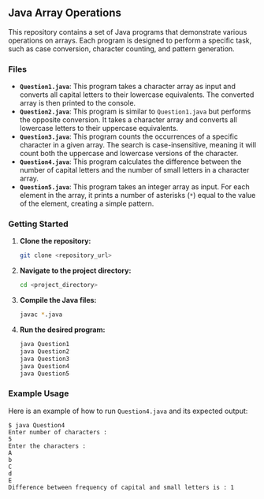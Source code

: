 ## Java Array Operations

This repository contains a set of Java programs that demonstrate various operations on arrays. Each program is designed to perform a specific task, such as case conversion, character counting, and pattern generation.

### Files

  * **`Question1.java`**: This program takes a character array as input and converts all capital letters to their lowercase equivalents. The converted array is then printed to the console.
  * **`Question2.java`**: This program is similar to `Question1.java` but performs the opposite conversion. It takes a character array and converts all lowercase letters to their uppercase equivalents.
  * **`Question3.java`**: This program counts the occurrences of a specific character in a given array. The search is case-insensitive, meaning it will count both the uppercase and lowercase versions of the character.
  * **`Question4.java`**: This program calculates the difference between the number of capital letters and the number of small letters in a character array.
  * **`Question5.java`**: This program takes an integer array as input. For each element in the array, it prints a number of asterisks (`*`) equal to the value of the element, creating a simple pattern.

### Getting Started

1.  **Clone the repository:**

    ```bash
    git clone <repository_url>
    ```

2.  **Navigate to the project directory:**

    ```bash
    cd <project_directory>
    ```

3.  **Compile the Java files:**

    ```bash
    javac *.java
    ```

4.  **Run the desired program:**

    ```bash
    java Question1
    java Question2
    java Question3
    java Question4
    java Question5
    ```

### Example Usage

Here is an example of how to run `Question4.java` and its expected output:

```
$ java Question4
Enter number of characters : 
5
Enter the characters : 
A
b
C
d
E
Difference between frequency of capital and small letters is : 1
```